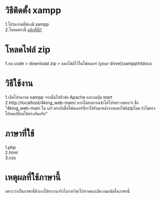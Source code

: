 # วิธีติดตั้ง xampp
1.โปรแกรมที่ต้องมี xampp<br>
2.โหลดตรงนี้ <a href="https://www.apachefriends.org/download.html" rel="nofollow">คลิกที่นี่!!</a>

# โหลดไฟล์ zip
1.กด code > download zip > แตกไฟล์ไว้ในโฟลเดอร์ (your drive)\xampp\htdocs

# วิธีใช้งาน
1.เปิดโปรแกรม xampp จากนั้นไปหัวข้อ Apache และกดปุ่ม start <br>
2.http://localhost/4king_web-main/ หากไม่สามารถเข้าได้โปรตรวจสอบว่า ชื่อ "4king_web-main ใน url ตรงกับชื่อโฟลเดอร์ที่เราได้รับมาหลังจากแตกไฟล์zipไหม ถ้าไม่ตรงโปรดเปลี่ยนให้ตรงกันครับ"

# ภาษาที่ใช้
1.php <br>
2.html <br>
3.css

# เหตุผลที่ใช้ภาษานี้
เพราะว่าเป็นภาษาที่ตัวเองใช้ทำงานจริงในรายวิชาโปรเจคและมีความถนัดในภาษานี้


